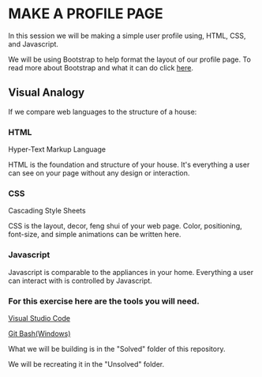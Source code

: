 # MAKE A PROFILE PAGE
In this session we will be making a simple user profile using, HTML, CSS, and Javascript. 

We will be using Bootstrap to help format the layout of our profile page.
To read more about Bootstrap and what it can do click [here](https://getbootstrap.com/docs/4.4/getting-started/introduction/).

## Visual Analogy
If we compare web languages to the structure of a house:

### HTML
Hyper-Text Markup Language

HTML is the foundation and structure of your house. It's everything a user can see on your page without any design or interaction.

### CSS
Cascading Style Sheets

CSS is the layout, decor, feng shui of your web page. Color, positioning, font-size, and simple animations can be written here. 

### Javascript

Javascript is comparable to the appliances in your home. Everything a user can interact with is controlled by Javascript.

### For this exercise here are the tools you will need.
[Visual Studio Code](https://code.visualstudio.com/download)

[Git Bash(Windows)](https://gitforwindows.org/)

What we will be building is in the "Solved" folder of this repository.

We will be recreating it in the "Unsolved" folder.


